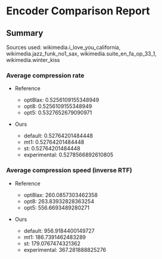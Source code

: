
# Encoder Comparison Report

## Summary

Sources used: wikimedia.i_love_you_california, wikimedia.jazz_funk_no1_sax, wikimedia.suite_en_fa_op_33_1, wikimedia.winter_kiss

### Average compression rate

  - Reference
    - opt8lax: 0.5256109155348949
    - opt8: 0.5256109155348949
    - opt5: 0.5327652679090971

  - Ours
    - default: 0.52764201484448
    - mt1: 0.52764201484448
    - st: 0.52764201484448
    - experimental: 0.5278566892610805


### Average compression speed (inverse RTF)
  - Reference
    - opt8lax: 260.0857303462358
    - opt8: 263.83932828363254
    - opt5: 556.6693489280271

  - Ours
    - default: 956.9184400149727
    - mt1: 186.7391462483289
    - st: 179.0767474321362
    - experimental: 367.281888825276


